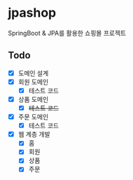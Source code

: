 # jpashop
SpringBoot & JPA를 활용한 쇼핑몰 프로젝트

## Todo
* [x] 도메인 설계
* [x] 회원 도메인
  + [x] 테스트 코드
* [x] 상품 도메인
  + [x] ~~테스트 코드~~
* [x] 주문 도메인
  + [x] 테스트 코드
* [x] 웹 계층 개발
  + [x] 홈
  + [x] 회원 
  + [x] 상품
  + [x] 주문